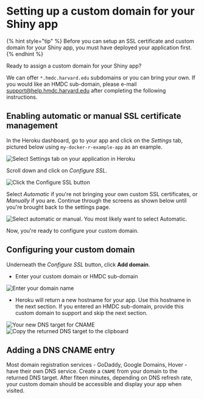 # Setting up a custom domain for your Shiny app

{% hint style="tip" %}
Before you can setup an SSL certificate and custom domain for your Shiny app, you must have deployed your application first.
{% endhint %}

Ready to assign a custom domain for your Shiny app? 

We can offer ```*.hmdc.harvard.edu``` subdomains or you can bring your own. 
If you would like an HMDC sub-domain, please e-mail [support@help.hmdc.harvard.edu](mailto:support@help.hmdc.harvard.edu?subject=I%20need%20a%20hmdc%20subdomain%20for%20my%20heroku%20app) after completing the following instructions.

## Enabling automatic or manual SSL certificate management

In the Heroku dashboard, go to your app and click on the *Settings* tab, pictured below using ```my-docker-r-example-app``` as an example.

![Select Settings tab on your application in Heroku](../images/settings-for-app-on-heroku.png)

Scroll down and click on *Configure SSL*.

![Click the Configure SSL button](../images/configure-ssl.png)

Select *Automatic* if you're not bringing your own custom SSL certificates, or *Manually* if you are. Continue through the screens as shown below until you're brought back to the settings page.

![Select automatic or manual. You most likely want to select Automatic.](../images/ssl-automatic-or-manual.png)

Now, you're ready to configure your custom domain.

## Configuring your custom domain

Underneath the *Configure SSL* button, click **Add domain**.

* Enter your custom domain or HMDC sub-domain

![Enter your domain name](../images/enter-your-domain.png)

* Heroku will return a new hostname for your app. Use this hostname in the next section. If you entered an HMDC sub-domain, provide this custom domain to support and skip the next section.

![Your new DNS target for CNAME](../images/return-dns-target.png)
![Copy the returned DNS target to the clipboard](../images/copy-dns-target.png)

## Adding a DNS CNAME entry

Most domain registration services  - GoDaddy, Google Domains, Hover - have their own DNS service. Create a ```CNAME``` from your domain to the returned DNS target. After fiteen minutes, depending on DNS refresh rate, your custom domain should be accessible and display your app when visited.
